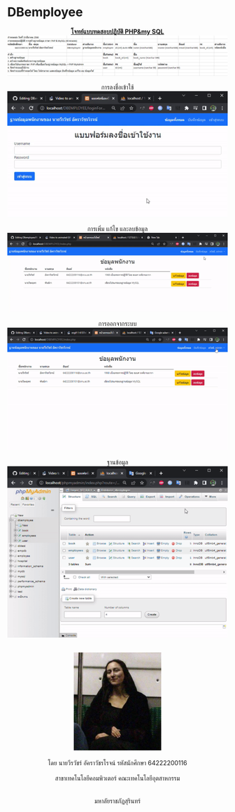 # DBemployee

<div id="header" align="center">
  <u><b>โจทย์แบบทดสอบปฏิบัติ PHP&amp;my SQL</b></u>
  <br><img src="/image for GITHUB README/1.PracticeTest.png"/></br>

  การลงชื่อเข้าใช้
  <br><img src="/image for GITHUB README/2.login.gif"/></br>

  การเพิ่ม แก้ไข และลบข้อมูล
  <br><img src="/image for GITHUB README/3.add-edit-delete form.gif"/></br>

  การออกจากระบบ
  <br><img src="/image for GITHUB README/4.logout.gif"/></br>

  ฐานข้อมูล
  <br><img src="/image for GITHUB README/5.database.gif"/></br>

  <br><img src="/image for GITHUB README/Mona Lisa on train.png" width="200"/></br>
  <br>โดย นายวีรวัชร์ อัคราวัชรโรจน์ รหัสนักศึกษา 64222200116</br>
<br>สาขาเทคโนโลยีคอมพิวเตอร์ คณะเทคโนโลยีอุตสาหกรรม</br></br>
<br>มหาลัยราชภัฏสุรินทร์</br>
</div>
